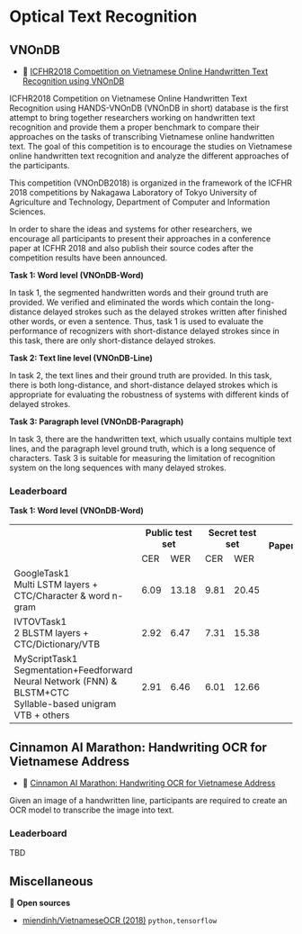 # Optical Text Recognition

## VNOnDB

* :link: [ICFHR2018 Competition on Vietnamese Online Handwritten Text Recognition using VNOnDB](https://sites.google.com/view/icfhr2018-vohtr-vnondb)

ICFHR2018 Competition on Vietnamese Online Handwritten Text Recognition using HANDS-VNOnDB (VNOnDB in short) database is the first attempt to bring together researchers working on handwritten text recognition and provide them a proper benchmark to compare their approaches on the tasks of transcribing Vietnamese online handwritten text. The goal of this competition is to encourage the studies on Vietnamese online handwritten text recognition and analyze the different approaches of the participants. 

This competition (VNOnDB2018) is organized in the framework of the ICFHR 2018 competitions by Nakagawa Laboratory of Tokyo University of Agriculture and Technology, Department of Computer and Information Sciences.

In order to share the ideas and systems for other researchers, we encourage all participants to present their approaches in a conference paper at ICFHR 2018 and also publish their source codes after the competition results have been announced. 

**Task 1: Word level (VNOnDB-Word)**

In task 1, the segmented handwritten words and their ground truth are provided. We verified and eliminated the words which contain the long-distance delayed strokes such as the delayed strokes written after finished other words, or even a sentence. Thus, task 1 is used to evaluate the performance of recognizers with short-distance delayed strokes since in this task, there are only short-distance delayed strokes.

**Task 2: Text line level (VNOnDB-Line)**

In task 2, the text lines and their ground truth are provided. In this task, there is both long-distance, and short-distance delayed strokes which is appropriate for evaluating the robustness of systems with different kinds of delayed strokes.

**Task 3: Paragraph level (VNOnDB-Paragraph)**

In task 3, there are the handwritten text, which usually contains multiple text lines, and the paragraph level ground truth, which is a long sequence of characters. Task 3 is suitable for measuring the limitation of recognition system on the long sequences with many delayed strokes.

### Leaderboard

**Task 1: Word level (VNOnDB-Word)**

<table>
  <tr>
    <th rowspan="2"></th>
    <th colspan="2">Public test set</th>
    <th colspan="2">Secret test set</th>
    <th rowspan="2">Paper/Source</th>
    <th rowspan="2">Code</th>
  </tr>
  <tr>
    <td>CER</td>
    <td>WER</td>
    <td>CER</td>
    <td>WER</td>
  </tr>
  <tr>
    <td>GoogleTask1<br>Multi LSTM layers + CTC/Character &amp; word n-gram<br></td>
    <td>6.09</td>
    <td>13.18</td>
    <td>9.81</td>
    <td>20.45</td>
    <td></td>
    <td></td>
  </tr>
  <tr>
    <td>IVTOVTask1<br>2 BLSTM layers + CTC/Dictionary/VTB<br></td>
    <td>2.92</td>
    <td>6.47</td>
    <td>7.31</td>
    <td>15.38</td>
    <td></td>
    <td></td>
  </tr>
  <tr>
    <td>MyScriptTask1<br>Segmentation+Feedforward Neural Network (FNN) &amp; BLSTM+CTC<br>Syllable-based unigram VTB + others<br></td>
    <td>2.91</td>
    <td>6.46</td>
    <td>6.01</td>
    <td>12.66</td>
    <td></td>
    <td></td>
  </tr>
</table>

## Cinnamon AI Marathon: Handwriting OCR for Vietnamese Address

* :link: [Cinnamon AI Marathon: Handwriting OCR for Vietnamese Address](https://drive.google.com/drive/folders/1Qa2YA6w6V5MaNV-qxqhsHHoYFRK5JB39)

Given an image of a handwritten line, participants are required to create an OCR model to transcribe the image into text.

### Leaderboard

TBD

## Miscellaneous

:file_folder: **Open sources**

* [miendinh/VietnameseOCR (2018)](https://github.com/miendinh/VietnameseOCR) `python,tensorflow`